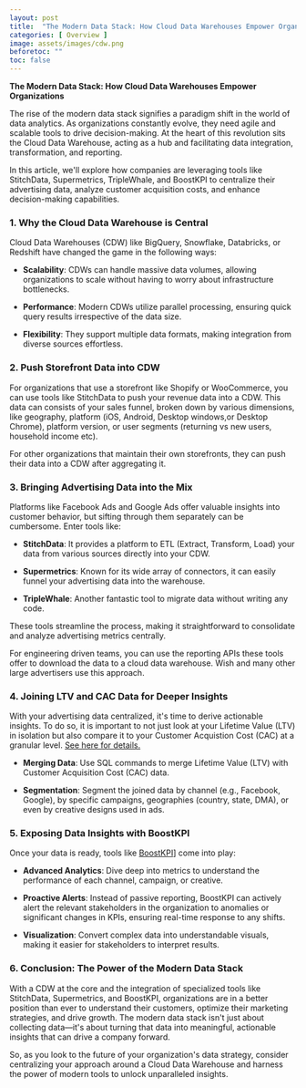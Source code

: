 ```yaml
---
layout: post
title:  "The Modern Data Stack: How Cloud Data Warehouses Empower Organizations"
categories: [ Overview ]
image: assets/images/cdw.png
beforetoc: ""
toc: false
---
```


**The Modern Data Stack: How Cloud Data Warehouses Empower Organizations**

The rise of the modern data stack signifies a paradigm shift in the world of data analytics. As organizations constantly evolve, they need agile and scalable tools to drive decision-making. At the heart of this revolution sits the Cloud Data Warehouse, acting as a hub and facilitating data integration, transformation, and reporting.

In this article, we'll explore how companies are leveraging tools like StitchData, Supermetrics, TripleWhale, and BoostKPI to centralize their advertising data, analyze customer acquisition costs, and enhance decision-making capabilities.

### **1. Why the Cloud Data Warehouse is Central**

Cloud Data Warehouses (CDW) like BigQuery, Snowflake, Databricks, or Redshift have changed the game in the following ways:

- **Scalability**: CDWs can handle massive data volumes, allowing organizations to scale without having to worry about infrastructure bottlenecks.

- **Performance**: Modern CDWs utilize parallel processing, ensuring quick query results irrespective of the data size.

- **Flexibility**: They support multiple data formats, making integration from diverse sources effortless.

### **2. Push Storefront Data into CDW**
For organizations that use a storefront like Shopify or WooCommerce, you can use tools like StitchData to push your revenue data into a CDW. This data can consists of your sales funnel, broken down by various dimensions, like geography, platform (iOS, Android, Desktop windows,or Desktop Chrome), platform version, or user segments (returning vs new users, household income etc).

For other organizations that maintain their own storefronts, they can push their data into a CDW after aggregating it.


### **3. Bringing Advertising Data into the Mix**

Platforms like Facebook Ads and Google Ads offer valuable insights into customer behavior, but sifting through them separately can be cumbersome. Enter tools like:

- **StitchData**: It provides a platform to ETL (Extract, Transform, Load) your data from various sources directly into your CDW.

- **Supermetrics**: Known for its wide array of connectors, it can easily funnel your advertising data into the warehouse.

- **TripleWhale**: Another fantastic tool to migrate data without writing any code.

These tools streamline the process, making it straightforward to consolidate and analyze advertising metrics centrally.

For engineering driven teams, you can use the reporting APIs these tools offer to download the data to a cloud data warehouse. Wish and many other large advertisers use this approach.

### **4. Joining LTV and CAC Data for Deeper Insights**

With your advertising data centralized, it's time to derive actionable insights. To do so, it is important to not just look at your Lifetime Value (LTV) in isolation but also compare it to your Customer Acquistion Cost (CAC) at a granular level. [See here for details.](https://blog.boostkpi.com/Driving-efficient-growth/)

- **Merging Data**: Use SQL commands to merge Lifetime Value (LTV) with Customer Acquisition Cost (CAC) data.

- **Segmentation**: Segment the joined data by channel (e.g., Facebook, Google), by specific campaigns, geographies (country, state, DMA), or even by creative designs used in ads.

### **5. Exposing Data Insights with BoostKPI**

Once your data is ready, tools like [BoostKPI](https://www.boostkpi.com)] come into play:

- **Advanced Analytics**: Dive deep into metrics to understand the performance of each channel, campaign, or creative.

- **Proactive Alerts**: Instead of passive reporting, BoostKPI can actively alert the relevant stakeholders in the organization to anomalies or significant changes in KPIs, ensuring real-time response to any shifts.

- **Visualization**: Convert complex data into understandable visuals, making it easier for stakeholders to interpret results.

### **6. Conclusion: The Power of the Modern Data Stack**

With a CDW at the core and the integration of specialized tools like StitchData, Supermetrics, and BoostKPI, organizations are in a better position than ever to understand their customers, optimize their marketing strategies, and drive growth. The modern data stack isn't just about collecting data—it's about turning that data into meaningful, actionable insights that can drive a company forward.

So, as you look to the future of your organization's data strategy, consider centralizing your approach around a Cloud Data Warehouse and harness the power of modern tools to unlock unparalleled insights.
